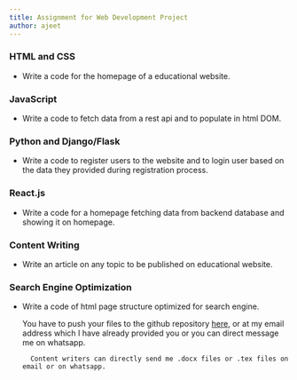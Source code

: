 ```yaml
---
title: Assignment for Web Development Project
author: ajeet
---
```


### HTML and CSS
- Write a code for the homepage of a educational website.

### JavaScript
- Write a code to fetch data from a rest api and to populate in html DOM.

### Python and Django/Flask
- Write a code to register users to the website and to login user based on the data they provided during registration process.

### React.js
- Write a code for a homepage fetching data from backend database and showing it on homepage.

### Content Writing
- Write an article on any topic to be published on educational website.

### Search Engine Optimization
- Write a code of html page structure optimized for search engine.

    You have to push your files to the github repository [here](), or at my email address which I have already provided you or you can direct message me on whatsapp.

        Content writers can directly send me .docx files or .tex files on email or on whatsapp.

